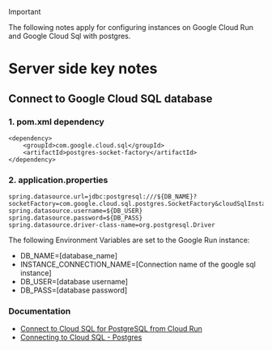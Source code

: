 > [!IMPORTANT]
> The following notes apply for configuring instances on Google Cloud Run and Google Cloud Sql with postgres.

# Server side key notes
## Connect to Google Cloud SQL database
### 1. pom.xml dependency
```
<dependency>
	<groupId>com.google.cloud.sql</groupId>
	<artifactId>postgres-socket-factory</artifactId>
</dependency>
```
### 2. application.properties
```
spring.datasource.url=jdbc:postgresql:///${DB_NAME}?socketFactory=com.google.cloud.sql.postgres.SocketFactory&cloudSqlInstance=${INSTANCE_CONNECTION_NAME}
spring.datasource.username=${DB_USER}
spring.datasource.password=${DB_PASS}
spring.datasource.driver-class-name=org.postgresql.Driver
```
The following Environment Variables are set to the Google Run instance:
- DB_NAME=[database_name]
- INSTANCE_CONNECTION_NAME=[Connection name of the google sql instance]
- DB_USER=[database username]
- DB_PASS=[database password]

### Documentation
- [Connect to Cloud SQL for PostgreSQL from Cloud Run](https://cloud.google.com/sql/docs/postgres/connect-instance-cloud-run)  
- [Connecting to Cloud SQL - Postgres](https://github.com/GoogleCloudPlatform/java-docs-samples/blob/main/cloud-sql/postgres/servlet/README.md)
